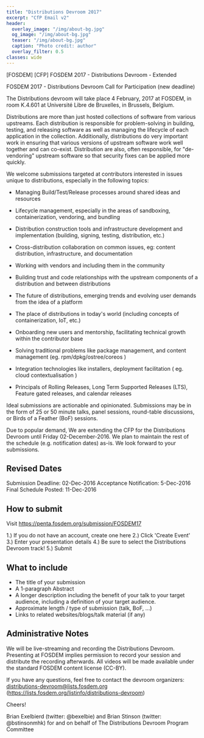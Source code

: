 ```yaml
---
title: "Distributions Devroom 2017"
excerpt: "CfP Email v2"
header:
  overlay_image: "/img/about-bg.jpg"
  og_image: "/img/about-bg.jpg"
  teaser: "/img/about-bg.jpg"
  caption: "Photo credit: author"
  overlay_filter: 0.5
classes: wide
---
```


[FOSDEM] [CFP] FOSDEM 2017 - Distributions Devroom - Extended

FOSDEM 2017 - Distributions Devroom Call for Participation (new deadline)

The Distributions devroom will take place 4 February, 2017 at FOSDEM, in
room K.4.601 at Université Libre de Bruxelles, in Brussels, Belgium. 

Distributions are more than just hosted collections of software from various
upstreams. Each distribution is responsible for problem-solving in building,
testing, and releasing software as well as managing the lifecycle of each
application in the collection. Additionally, distributions do very important
work in ensuring that various versions of upstream software work well together
and can co-exist. Distribution are also, often responsible, for "de-vendoring"
upstream software so that security fixes can be applied more quickly.

We welcome submissions targeted at contributors interested in issues unique to
distributions, especially in the following topics:

- Managing Build/Test/Release processes around shared ideas and resources

- Lifecycle management, especially in the areas of sandboxing,
  containerization, vendoring, and bundling

- Distribution construction tools and infrastructure development and
  implementation (building, signing, testing, distribution, etc.)

- Cross-distribution collaboration on common issues, eg: content distribution,
  infrastructure, and documentation

- Working with vendors and including them in the community 

- Building trust and code relationships with the upstream components of a
  distribution and between distributions

- The future of distributions, emerging trends and evolving user demands from
  the idea of a platform

- The place of distributions in today's world (including concepts of
  containerization, IoT, etc.)

- Onboarding new users and mentorship, facilitating technical growth within the
  contributor base

- Solving traditional problems like package management, and content management
  (eg. rpm/dpkg/ostree/coreos )

- Integration technologies like installers, deployment facilitation ( eg. cloud
  contextualisation )

- Principals of Rolling Releases, Long Term Supported Releases (LTS), Feature
  gated releases, and calendar releases

Ideal submissions are actionable and opinionated. Submissions may be in the
form of 25 or 50 minute talks, panel sessions, round-table discussions, or
Birds of a Feather (BoF) sessions.

Due to popular demand, We are extending the CFP for the Distributions
Devroom until Friday 02-December-2016. We plan to maintain the rest of
the schedule (e.g. notification dates) as-is. We look forward to your
submissions.

Revised Dates
------
Submission Deadline: 02-Dec-2016
Acceptance Notification: 5-Dec-2016
Final Schedule Posted: 11-Dec-2016

How to submit
--------------
Visit https://penta.fosdem.org/submission/FOSDEM17

1.) If you do not have an account, create one here
2.) Click 'Create Event' 
3.) Enter your presentation details
4.) Be sure to select the Distributions Devroom track!
5.) Submit

What to include
---------------
- The title of your submission
- A 1-paragraph Abstract
- A longer description including the benefit of your talk to your target
  audience, including a definition of your target audience.
- Approximate length / type of submission (talk, BoF, ...)
- Links to related websites/blogs/talk material (if any)

Administrative Notes
----------------
We will be live-streaming and recording the Distributions Devroom. Presenting
at FOSDEM implies permission to record your session and distribute the
recording afterwards. All videos will be made available under the standard
FOSDEM content license (CC-BY). 

If you have any questions, feel free to contact the devroom organizers:
distributions-devroom@lists.fosdem.org
(https://lists.fosdem.org/listinfo/distributions-devroom)

Cheers!

Brian Exelbierd (twitter: @bexelbie) and Brian Stinson (twitter: @bstinsonmhk)
for and on behalf of The Distributions Devroom Program Committee
